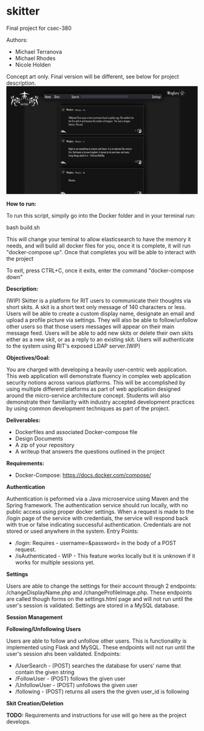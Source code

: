 # skitter

Final project for csec-380 

Authors:
* Michael Terranova
* Michael Rhodes
* Nicole Holden

Concept art only. Final version will be different, see below for project description.
![Alt text](SkitterV2.png?raw=true "WARNING: Concept art only - What skitter could look like.")

**How to run:**

To run this script, simpily go into the Docker folder and in your terminal run:

bash build.sh

This will change your teminal to allow elasticsearch to have the memory it needs, and will build all docker files for you, once it is complete, it will run "docker-compose up". Once that completes you will be able to interact with the project

To exit, press CTRL+C, once it exits, enter the command "docker-compose down"


**Description:**

(WIP) Skitter is a platform for RIT users to communicate their thoughts via short skits. A skit is a short
text only message of 140 characters or less. Users will be able to create a custom display name, designate
an email and upload a profile picture via settings. They will also be able to follow/unfollow other users
so that those users messages will appear on their main message feed. Users will be able to add new skits
or delete their own skits either as a new skit, or as a reply to an existing skit. Users will authenticate
to the system using RIT's exposed LDAP server.(WIP)

**Objectives/Goal:** 

You are charged with developing a heavily user-centric web application. This web application will demonstrate 
fluency in complex web application security notions across various platforms. This will be accomplished by 
using multiple different platforms as part of web application designed around the micro-service architecture 
concept. Students will also demonstrate their familiarity with industry accepted development practices by 
using common development techniques as part of the project. 
 
**Deliverables:** 

 * Dockerfiles and associated Docker-compose file 
 * Design Documents 
 * A zip of your repository 
 * A writeup that answers the questions outlined in the project 

**Requirements:** 
* Docker-Compose: https://docs.docker.com/compose/


**Authentication** 

  Authentication is peformed via a Java microservice using Maven and the Spring framework. The authentication service should run locally, with no public access using proper docker settings. When a request is made to the /login page of the service with credentials, the service will respond back with true or false indicating successful authentication. Credentials are not stored or used anywhere in the system.
  Entry Points:
  * /login: Requires - username=<un>&password=<pw> in the body of a POST request.
  * /isAuthenticated - WIP - This feature works locally but it is unknown if it works for multiple sessions yet.
 
 **Settings**
 
   Users are able to change the settings for their account through 2 endpoints: /changeDisplayName.php and /changeProfileImage.php. These endpoints are called though forms on the settings.html page and will not run until the user's session is validated. Settings are stored in a MySQL database.
 
 **Session Management**
 <WIP>
 
 **Following/Unfollowing Users**

  Users are able to follow and unfollow other users. This is functionality is implemented using Flask and MySQL. These endpoints will not run until the user's session ahs been validated.
  Endpoints:
  * /UserSearch - (POST) searches the database for users' name that contain the given string
  * /FollowUser - (POST) follows the given user
  * /UnfollowUser - (POST) unfollows the given user
  * /following - (POST) returns all users the the given user_id is following
 
 **Skit Creation/Deletion**
 <WIP>
 
**TODO:**
Requirements and instructions for use will go here as the project develops.
